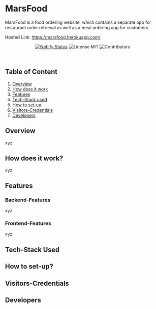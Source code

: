# MarsFood

MarsFood is a food ordering website, which contains a separate app for restaurant order retrieval as well as a meal ordering app for customers.

Hosted Link: https://marsfood.herokuapp.com/

<div align="center" width="100%">

[![Netlify Status](https://api.netlify.com/api/v1/badges/d14b602c-8e13-4e58-9c11-0c1226124b82/deploy-status)](https://app.netlify.com/)
![License MIT](https://img.shields.io/github/license)
![Contributors](https://img.shields.io/github/contributors/marsian83/MarsFood)

</div>

<br>

## Table of Content
1. [Overview](#ow)
2. [How does it work](#how)
3. [Features](#feature)
4. [Tech-Stack used](#techstack)
5. [How to set-up](#setup)
6. [Visitors-Credentials](#visitor)
7. [Developers](#developers)


<a name="ow"></a>
## Overview
xyz

<a name="how"></a>
## How does it work?
xyz

<a name="feature"></a>
## Features

### Backend-Features
xyz

### Frontend-Features
xyz

<a name="techstack"></a>
## Tech-Stack Used

<a name="setup"></a>
## How to set-up?

<a name="visitor"></a>
## Visitors-Credentials

<a name="developers"></a>
## Developers




